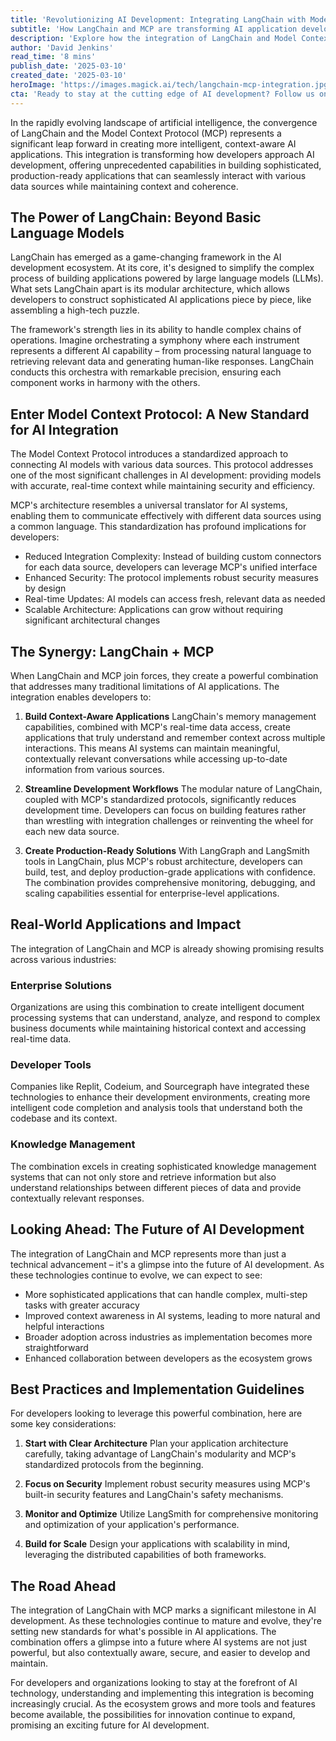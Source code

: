 ```yaml
---
title: 'Revolutionizing AI Development: Integrating LangChain with Model Context Protocol'
subtitle: 'How LangChain and MCP are transforming AI application development'
description: 'Explore how the integration of LangChain and Model Context Protocol (MCP) is revolutionizing AI development, enabling more intelligent and context-aware applications while simplifying the development process. Learn about the synergies, real-world applications, and best practices for implementing these powerful technologies.'
author: 'David Jenkins'
read_time: '8 mins'
publish_date: '2025-03-10'
created_date: '2025-03-10'
heroImage: 'https://images.magick.ai/tech/langchain-mcp-integration.jpg'
cta: 'Ready to stay at the cutting edge of AI development? Follow us on LinkedIn at MagickAI to join a community of innovators shaping the future of artificial intelligence.'
---
```


In the rapidly evolving landscape of artificial intelligence, the convergence of LangChain and the Model Context Protocol (MCP) represents a significant leap forward in creating more intelligent, context-aware AI applications. This integration is transforming how developers approach AI development, offering unprecedented capabilities in building sophisticated, production-ready applications that can seamlessly interact with various data sources while maintaining context and coherence.

## The Power of LangChain: Beyond Basic Language Models

LangChain has emerged as a game-changing framework in the AI development ecosystem. At its core, it's designed to simplify the complex process of building applications powered by large language models (LLMs). What sets LangChain apart is its modular architecture, which allows developers to construct sophisticated AI applications piece by piece, like assembling a high-tech puzzle.

The framework's strength lies in its ability to handle complex chains of operations. Imagine orchestrating a symphony where each instrument represents a different AI capability – from processing natural language to retrieving relevant data and generating human-like responses. LangChain conducts this orchestra with remarkable precision, ensuring each component works in harmony with the others.

## Enter Model Context Protocol: A New Standard for AI Integration

The Model Context Protocol introduces a standardized approach to connecting AI models with various data sources. This protocol addresses one of the most significant challenges in AI development: providing models with accurate, real-time context while maintaining security and efficiency.

MCP's architecture resembles a universal translator for AI systems, enabling them to communicate effectively with different data sources using a common language. This standardization has profound implications for developers:

- Reduced Integration Complexity: Instead of building custom connectors for each data source, developers can leverage MCP's unified interface
- Enhanced Security: The protocol implements robust security measures by design
- Real-time Updates: AI models can access fresh, relevant data as needed
- Scalable Architecture: Applications can grow without requiring significant architectural changes

## The Synergy: LangChain + MCP

When LangChain and MCP join forces, they create a powerful combination that addresses many traditional limitations of AI applications. The integration enables developers to:

1. **Build Context-Aware Applications**
   LangChain's memory management capabilities, combined with MCP's real-time data access, create applications that truly understand and remember context across multiple interactions. This means AI systems can maintain meaningful, contextually relevant conversations while accessing up-to-date information from various sources.

2. **Streamline Development Workflows**
   The modular nature of LangChain, coupled with MCP's standardized protocols, significantly reduces development time. Developers can focus on building features rather than wrestling with integration challenges or reinventing the wheel for each new data source.

3. **Create Production-Ready Solutions**
   With LangGraph and LangSmith tools in LangChain, plus MCP's robust architecture, developers can build, test, and deploy production-grade applications with confidence. The combination provides comprehensive monitoring, debugging, and scaling capabilities essential for enterprise-level applications.

## Real-World Applications and Impact

The integration of LangChain and MCP is already showing promising results across various industries:

### Enterprise Solutions

Organizations are using this combination to create intelligent document processing systems that can understand, analyze, and respond to complex business documents while maintaining historical context and accessing real-time data.

### Developer Tools

Companies like Replit, Codeium, and Sourcegraph have integrated these technologies to enhance their development environments, creating more intelligent code completion and analysis tools that understand both the codebase and its context.

### Knowledge Management

The combination excels in creating sophisticated knowledge management systems that can not only store and retrieve information but also understand relationships between different pieces of data and provide contextually relevant responses.

## Looking Ahead: The Future of AI Development

The integration of LangChain and MCP represents more than just a technical advancement – it's a glimpse into the future of AI development. As these technologies continue to evolve, we can expect to see:

- More sophisticated applications that can handle complex, multi-step tasks with greater accuracy
- Improved context awareness in AI systems, leading to more natural and helpful interactions
- Broader adoption across industries as implementation becomes more straightforward
- Enhanced collaboration between developers as the ecosystem grows

## Best Practices and Implementation Guidelines

For developers looking to leverage this powerful combination, here are some key considerations:

1. **Start with Clear Architecture**
   Plan your application architecture carefully, taking advantage of LangChain's modularity and MCP's standardized protocols from the beginning.

2. **Focus on Security**
   Implement robust security measures using MCP's built-in security features and LangChain's safety mechanisms.

3. **Monitor and Optimize**
   Utilize LangSmith for comprehensive monitoring and optimization of your application's performance.

4. **Build for Scale**
   Design your applications with scalability in mind, leveraging the distributed capabilities of both frameworks.

## The Road Ahead

The integration of LangChain with MCP marks a significant milestone in AI development. As these technologies continue to mature and evolve, they're setting new standards for what's possible in AI applications. The combination offers a glimpse into a future where AI systems are not just powerful, but also contextually aware, secure, and easier to develop and maintain.

For developers and organizations looking to stay at the forefront of AI technology, understanding and implementing this integration is becoming increasingly crucial. As the ecosystem grows and more tools and features become available, the possibilities for innovation continue to expand, promising an exciting future for AI development.